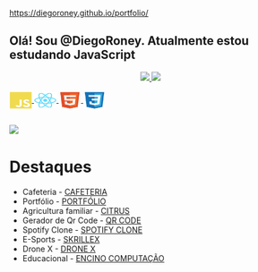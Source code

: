 https://diegoroney.github.io/portfolio/

## Olá! Sou @DiegoRoney. Atualmente estou estudando JavaScript
<div align="center">
  <a href="https://github.com/DiegoRoney">
  <img height="180em" src="https://github-readme-stats.vercel.app/api?username=DiegoRoney&show_icons=true&theme=dracula&include_all_commits=true&count_private=true"/>
  <img height="180em" src="https://github-readme-stats.vercel.app/api/top-langs/?username=DiegoRoney&layout=compact&langs_count=7&theme=dracula"/>
</div>
  
<div style="display: inline_block"><br>
  <img align="center" alt="Js" height="30" width="40" src="https://raw.githubusercontent.com/devicons/devicon/master/icons/javascript/javascript-plain.svg"> 
  <img align="center" alt="React" height="30" width="40" src="https://raw.githubusercontent.com/devicons/devicon/master/icons/react/react-original.svg">
  <img align="center" alt="HTML" height="30" width="40" src="https://raw.githubusercontent.com/devicons/devicon/master/icons/html5/html5-original.svg">
  <img align="center" alt="CSS" height="30" width="40" src="https://raw.githubusercontent.com/devicons/devicon/master/icons/css3/css3-original.svg">  
  
   
  ##
 
<div> 
 
  <a href="https://www.instagram.com/rbs_diego/" target="_blank"><img src="https://img.shields.io/badge/-Instagram-%23E4405F?style=for-the-badge&logo=instagram&logoColor=white" target="_blank"></a> 

 # Destaques
  
  - Cafeteria - [CAFETERIA](https://diegoroney.github.io/portfolio/ "CAFETERIA")
  - Portfólio - [PORTFÓLIO](https://diegoroney.github.io/portfolio/ "PORTFÓLIO")
  - Agricultura familiar - [CITRUS](https://diegoroney.github.io/newcitrus/ "CITRUS")
  - Gerador de Qr Code - [QR CODE](https://diegoroney.github.io/qrcode/ "QR CODE")
  - Spotify Clone - [SPOTIFY CLONE](https://diegoroney.github.io/spotify-clone/ "SPOTIFY CLONE")
  - E-Sports - [SKRILLEX](https://diegoroney.github.io/skrillex/ "SKRILLEX")
  - Drone X - [DRONE X](https://diegoroney.github.io/new-dronex/ "DRONE X")
  - Educacional - [ENCINO COMPUTAÇÃO](https://diegoroney.github.io/cartilha-comput-page/ "ENSINO COMPUTAÇÃO") 

